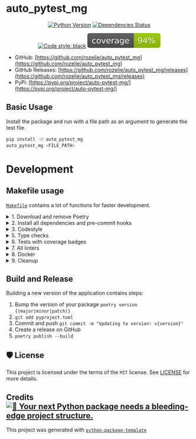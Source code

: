 # auto_pytest_mg

<div align="center">

[![Python Version](https://img.shields.io/pypi/pyversions/auto_pytest_mg.svg)](https://pypi.org/project/auto_pytest_mg/)
[![Dependencies Status](https://img.shields.io/badge/dependencies-up%20to%20date-brightgreen.svg)](https://github.com/rozelie/auto_pytest_mg/pulls?utf8=%E2%9C%93&q=is%3Apr%20author%3Aapp%2Fdependabot)

[![Code style: black](https://img.shields.io/badge/code%20style-black-000000.svg)](https://github.com/psf/black)
![Coverage Report](assets/images/coverage.svg)
</div>

- GitHub: [https://github.com/rozelie/auto_pytest_mg](https://github.com/rozelie/auto_pytest_mg)
- GitHub Releases: [https://github.com/rozelie/auto_pytest_mg/releases](https://github.com/rozelie/auto_pytest_mg/releases)
- PyPi: [https://pypi.org/project/auto-pytest-mg/](https://pypi.org/project/auto-pytest-mg/)


## Basic Usage
Install the package and run with a file path as an argument to generate the test file.
```bash
pip install -U auto_pytest_mg
auto_pytest_mg <FILE_PATH>
```

# Development

## Makefile usage

[`Makefile`](https://github.com/rozelie/auto_pytest_mg/blob/master/Makefile) contains a lot of functions for faster development.

<details>
<summary>1. Download and remove Poetry</summary>
<p>

To download and install Poetry run:

```bash
make poetry-download
```

To uninstall

```bash
make poetry-remove
```

</p>
</details>

<details>
<summary>2. Install all dependencies and pre-commit hooks</summary>
<p>

Install requirements:

```bash
make install
```

Pre-commit hooks coulb be installed after `git init` via

```bash
make pre-commit-install
```

</p>
</details>

<details>
<summary>3. Codestyle</summary>
<p>

Automatic formatting uses `pyupgrade`, `isort` and `black`.

```bash
make format
```

Codestyle checks only, without rewriting files:

```bash
make check-format
```

> Note: `check-format` uses `isort`, `black` and `darglint` library

Update all dev libraries to the latest version using one comand

```bash
make update-dev-deps
```

<details>
<summary>4. Code security</summary>
<p>

```bash
make check-safety
```

This command launches `Poetry` integrity checks as well as identifies security issues with `Safety` and `Bandit`.

```bash
make check-safety
```

</p>
</details>

</p>
</details>

<details>
<summary>5. Type checks</summary>
<p>

Run `mypy` static type checker

```bash
make mypy
```

</p>
</details>

<details>
<summary>6. Tests with coverage badges</summary>
<p>

Run `pytest`

```bash
make test
```

</p>
</details>

<details>
<summary>7. All linters</summary>
<p>

Of course there is a command to ~~rule~~ run all linters in one:

```bash
make lint
```

the same as:

```bash
make test && make check-format && make mypy && make check-safety
```

</p>
</details>

<details>
<summary>8. Docker</summary>
<p>

```bash
make docker-build
```

which is equivalent to:

```bash
make docker-build VERSION=latest
```

Remove docker image with

```bash
make docker-remove
```

More information [about docker](https://github.com/rozelie/auto_pytest_mg/tree/master/docker).

</p>
</details>

<details>
<summary>9. Cleanup</summary>
<p>
Delete pycache files

```bash
make pycache-remove
```

Remove package build

```bash
make build-remove
```

Delete .DS_STORE files

```bash
make dsstore-remove
```

Remove .mypycache

```bash
make mypycache-remove
```

Or to remove all above run:

```bash
make cleanup
```

</p>
</details>

## Build and Release

Building a new version of the application contains steps:

1. Bump the version of your package `poetry version {(major|minor|patch)}`
1. `git add pyproject.toml`
1. Commit and push `git commit -m "Updating to version: v{version}"`
1. Create a release on GitHub
1. `poetry publish --build`


## 🛡 License

This project is licensed under the terms of the `MIT` license. See [LICENSE](https://github.com/rozelie/auto_pytest_mg/blob/master/LICENSE) for more details.


## Credits [![🚀 Your next Python package needs a bleeding-edge project structure.](https://img.shields.io/badge/python--package--template-%F0%9F%9A%80-brightgreen)](https://github.com/TezRomacH/python-package-template)

This project was generated with [`python-package-template`](https://github.com/TezRomacH/python-package-template)
